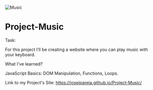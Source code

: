![Music](https://user-images.githubusercontent.com/97983772/160491329-0d7283dc-8b71-4b26-9c29-3be25bd54bfd.jpg)

# Project-Music

Task:

For this project I’ll be creating a website where you can play music with your keyboard.

What I've learned?

JavaScript Basics: DOM Manipulation, Functions, Loops.

Link to my Project's Site: https://joseipareja.github.io/Project-Music/
